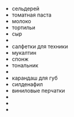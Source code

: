 - сельдерей
- томатная паста
- молоко
- тортильи
- сыр
-
- салфетки для техники
- мукалтин
- спонж
- тональник
-
- карандаш для губ
- силденафил
- виниловые перчатки
-
-
-